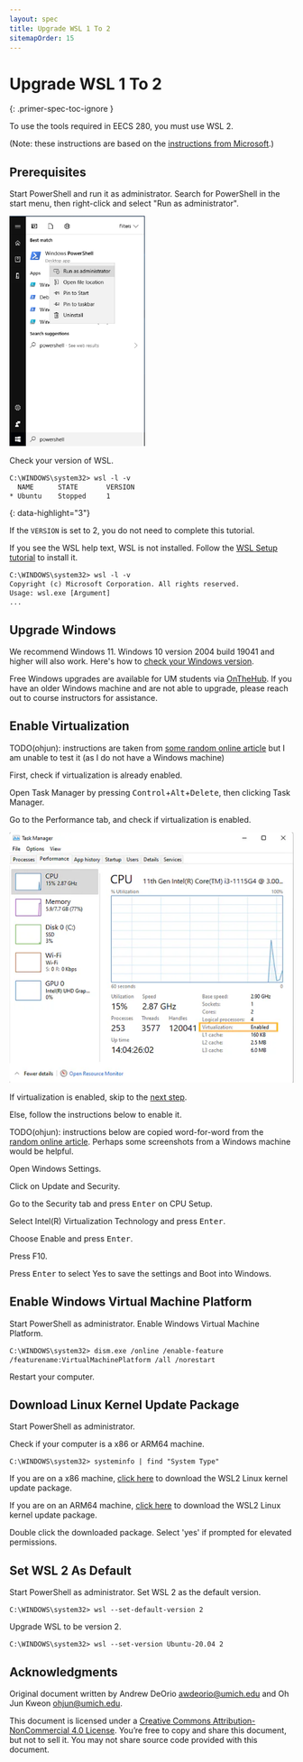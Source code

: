 ```yaml
---
layout: spec
title: Upgrade WSL 1 To 2
sitemapOrder: 15
---
```


Upgrade WSL 1 To 2
================================
{: .primer-spec-toc-ignore }

To use the tools required in EECS 280, you must use WSL 2.

(Note: these instructions are based on the [instructions from Microsoft](https://learn.microsoft.com/en-us/windows/wsl/install-manual).)

## Prerequisites
Start PowerShell and run it as administrator.  Search for PowerShell in the start menu, then right-click and select "Run as administrator".  

<img src="images/wsl010.png" width="240px" alt="start PowerShell as administrator"/>

Check your version of WSL.
```console
C:\WINDOWS\system32> wsl -l -v
  NAME      STATE       VERSION
* Ubuntu    Stopped     1
```
{: data-highlight="3"}

If the `VERSION` is set to 2, you do not need to complete this tutorial.

If you see the WSL help text, WSL is not installed. Follow the [WSL Setup tutorial](setup_wsl.html) to install it.
```console
C:\WINDOWS\system32> wsl -l -v
Copyright (c) Microsoft Corporation. All rights reserved.
Usage: wsl.exe [Argument]
...
```

## Upgrade Windows
We recommend Windows 11.  Windows 10 version 2004 build 19041 and higher will also work.  Here's how to [check your Windows version](https://support.microsoft.com/en-us/help/4027391/windows-10-see-which-version-you-have).

Free Windows upgrades are available for UM students via [OnTheHub](https://its.umich.edu/computing/computers-software/software-services/onthehub). If you have an older Windows machine and are not able to upgrade, please reach out to course instructors for assistance.

## Enable Virtualization
TODO(ohjun): instructions are taken from [some random online article](https://www.simplilearn.com/enable-virtualization-windows-10-article) but I am unable to test it (as I do not have a Windows machine)

First, check if virtualization is already enabled.

Open Task Manager by pressing <kbd>Control</kbd>+<kbd>Alt</kbd>+<kbd>Delete</kbd>, then clicking Task Manager.

Go to the Performance tab, and check if virtualization is enabled.

<img src="images/wsl_upgrade001.png" width="600px" alt="Performance tab of Task Manager"/>

If virtualization is enabled, skip to the [next step](#enable-windows-virtual-machine-platform).

Else, follow the instructions below to enable it.

TODO(ohjun): instructions below are copied word-for-word from the [random online article](https://www.simplilearn.com/enable-virtualization-windows-10-article). Perhaps some screenshots from a Windows machine would be helpful.

Open Windows Settings.

Click on Update and Security.

Go to the Security tab and press <kbd>Enter</kbd> on CPU Setup.

Select Intel(R) Virtualization Technology and press <kbd>Enter</kbd>.

Choose Enable and press <kbd>Enter</kbd>.

Press F10.

Press <kbd>Enter</kbd> to select Yes to save the settings and Boot into Windows.

## Enable Windows Virtual Machine Platform
Start PowerShell as administrator. Enable Windows Virtual Machine Platform.

```console
C:\WINDOWS\system32> dism.exe /online /enable-feature /featurename:VirtualMachinePlatform /all /norestart
```

Restart your computer.

## Download Linux Kernel Update Package
Start PowerShell as administrator.

Check if your computer is a x86 or ARM64 machine.

```console
C:\WINDOWS\system32> systeminfo | find "System Type"
```

If you are on a x86 machine, [click here](https://wslstorestorage.blob.core.windows.net/wslblob/wsl_update_x64.msi) to download the WSL2 Linux kernel update package.

If you are on an ARM64 machine, [click here](https://wslstorestorage.blob.core.windows.net/wslblob/wsl_update_arm64.msi) to download the WSL2 Linux kernel update package.

Double click the downloaded package. Select 'yes' if prompted for elevated permissions.

## Set WSL 2 As Default
Start PowerShell as administrator. Set WSL 2 as the default version.

```console
C:\WINDOWS\system32> wsl --set-default-version 2
```

Upgrade WSL to be version 2.

```console
C:\WINDOWS\system32> wsl --set-version Ubuntu-20.04 2
```

## Acknowledgments
Original document written by Andrew DeOrio awdeorio@umich.edu and Oh Jun Kweon ohjun@umich.edu.

This document is licensed under a [Creative Commons Attribution-NonCommercial 4.0 License](https://creativecommons.org/licenses/by-nc/4.0/). You’re free to copy and share this document, but not to sell it. You may not share source code provided with this document.
